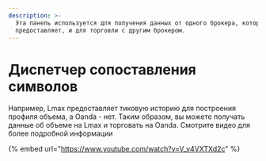 ```yaml
---
description: >-
  Эта панель используется для получения данных от одного брокера, который их
  предоставляет, и для торговли с другим брокером.
---
```


# Диспетчер сопоставления символов

Например, Lmax предоставляет тиковую историю для построения профиля объема, а Oanda - нет. Таким образом, вы можете получать данные об объеме на Lmax и торговать на Oanda. Смотрите видео для более подробной информации

{% embed url="https://www.youtube.com/watch?v=V_v4VXTXd2c" %}
